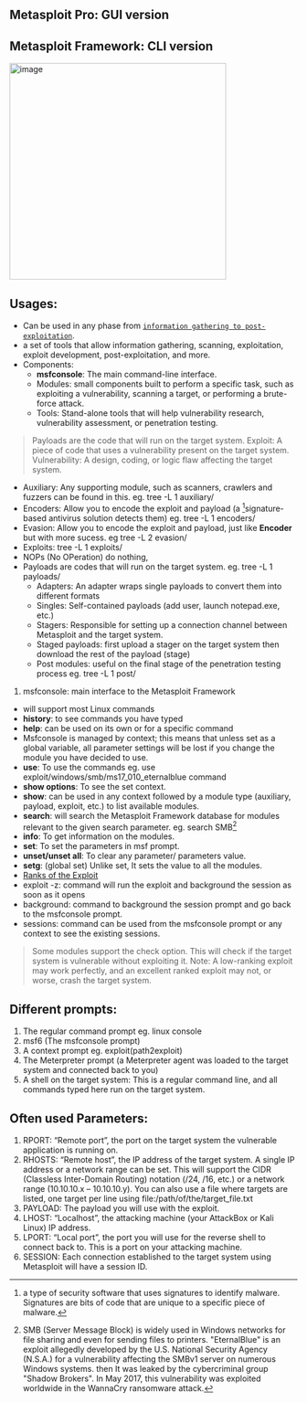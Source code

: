 ## Metasploit Pro: GUI version
## Metasploit Framework: CLI version
<img width="379" alt="image" src="https://user-images.githubusercontent.com/40174034/232437770-add82a48-eb62-44dc-ab54-6c45cb9566ac.png">

## Usages:
- Can be used in any phase from [`information gathering to post-exploitation`](https://www.sentinelone.com/cybersecurity-101/cyber-kill-chain/#:~:text=Although%20the%20original%20cyber%20kill,actions%20on%20objective%2C%20and%20monetization.).
- a set of tools that allow information gathering, scanning, exploitation, exploit development, post-exploitation, and more.
- Components:
  - **msfconsole**: The main command-line interface.
  - Modules: small components built to perform a specific task, such as exploiting a vulnerability, scanning a target, or performing a brute-force attack.
  - Tools: Stand-alone tools that will help vulnerability research, vulnerability assessment, or penetration testing.

> Payloads are the code that will run on the target system.
> Exploit: A piece of code that uses a vulnerability present on the target system.
> Vulnerability: A design, coding, or logic flaw affecting the target system.

- Auxiliary: Any supporting module, such as scanners, crawlers and fuzzers can be found in this. eg. tree -L 1 auxiliary/
- Encoders: Allow you to encode the exploit and payload (a [^1]signature-based antivirus solution detects them) eg. tree -L 1 encoders/
- Evasion: Allow you to encode the exploit and payload, just like **Encoder** but with more sucess. eg tree -L 2 evasion/
- Exploits: tree -L 1 exploits/
- NOPs (No OPeration) do nothing, 
- Payloads are codes that will run on the target system. eg. tree -L 1 payloads/
  - Adapters: An adapter wraps single payloads to convert them into different formats
  - Singles: Self-contained payloads (add user, launch notepad.exe, etc.)
  - Stagers: Responsible for setting up a connection channel between Metasploit and the target system.
  - Staged payloads: first upload a stager on the target system then download the rest of the payload (stage)
  - Post modules: useful on the final stage of the penetration testing process eg. tree -L 1 post/

1. msfconsole: main interface to the Metasploit Framework
- will support most Linux commands
- **history**: to see commands you have typed
- **help**: can be used on its own or for a specific command
- Msfconsole is managed by context; this means that unless set as a global variable, all parameter settings will be lost if you change the module you have decided to use.
- **use**: To use the commands eg. use exploit/windows/smb/ms17_010_eternalblue command
- **show options**: To see the set context.
- **show**: can be used in any context followed by a module type (auxiliary, payload, exploit, etc.) to list available modules.
- **search**: will search the Metasploit Framework database for modules relevant to the given search parameter. eg. search SMB[^2]
- **info**: To get information on the modules.
- **set**: To set the parameters in msf prompt.
- **unset/unset all**: To clear any parameter/ parameters value.
- **setg**: (global set) Unlike set, It sets the value to all the modules.
- [Ranks of the Exploit](https://github.com/rapid7/metasploit-framework/wiki/Exploit-Ranking)
- exploit -z: command will run the exploit and background the session as soon as it opens
- background: command to background the session prompt and go back to the msfconsole prompt.
- sessions: command can be used from the msfconsole prompt or any context to see the existing sessions.


> Some modules support the check option. This will check if the target system is vulnerable without exploiting it.
> Note: A low-ranking exploit may work perfectly, and an excellent ranked exploit may not, or worse, crash the target system.
  
## Different prompts:
1. The regular command prompt eg. linux console
2. msf6 (The msfconsole prompt)
3. A context prompt eg. exploit(path2exploit)
4. The Meterpreter prompt (a Meterpreter agent was loaded to the target system and connected back to you)
5. A shell on the target system: This is a regular command line, and all commands typed here run on the target system.

## Often used Parameters:
1. RPORT: “Remote port”, the port on the target system the vulnerable application is running on.
2. RHOSTS: “Remote host”, the IP address of the target system. A single IP address or a network range can be set. This will support the CIDR (Classless Inter-Domain Routing) notation (/24, /16, etc.) or a network range (10.10.10.x – 10.10.10.y). You can also use a file where targets are listed, one target per line using file:/path/of/the/target_file.txt
3. PAYLOAD: The payload you will use with the exploit.
4. LHOST: “Localhost”, the attacking machine (your AttackBox or Kali Linux) IP address.
5. LPORT: “Local port”, the port you will use for the reverse shell to connect back to. This is a port on your attacking machine.
6. SESSION: Each connection established to the target system using Metasploit will have a session ID.



















[^1]: a type of security software that uses signatures to identify malware. Signatures are bits of code that are unique to a specific piece of malware.
[^2]: SMB (Server Message Block) is widely used in Windows networks for file sharing and even for sending files to printers. "EternalBlue" is an exploit allegedly developed by the U.S. National Security Agency (N.S.A.) for a vulnerability affecting the SMBv1 server on numerous Windows systems. then It was leaked by the cybercriminal group "Shadow Brokers". In May 2017, this vulnerability was exploited worldwide in the WannaCry ransomware attack.
